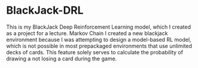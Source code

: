 # BlackJack-DRL

This is my BlackJack Deep Reinforcement Learning model, which I created as a project for a lecture. Markov Chain 
I created a new blackjack environment because I was attempting to design a model-based RL model, which is not possible in most prepackaged environments that use unlimited decks of cards. 
This feature solely serves to calculate the probability of drawing a not losing a card during the game. 
